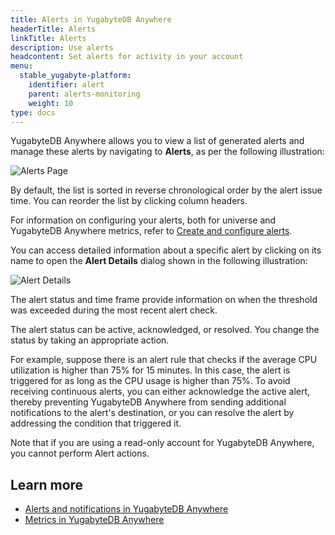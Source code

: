 ```yaml
---
title: Alerts in YugabyteDB Anywhere
headerTitle: Alerts
linkTitle: Alerts
description: Use alerts
headcontent: Set alerts for activity in your account
menu:
  stable_yugabyte-platform:
    identifier: alert
    parent: alerts-monitoring
    weight: 10
type: docs
---
```


YugabyteDB Anywhere allows you to view a list of generated alerts and manage these alerts by navigating to **Alerts**, as per the following illustration:

![Alerts Page](/images/yp/alerts-monitoring/alerts-view1.png)

By default, the list is sorted in reverse chronological order by the alert issue time. You can reorder the list by clicking column headers.

For information on configuring your alerts, both for universe and YugabyteDB Anywhere metrics, refer to [Create and configure alerts](../set-up-alerts-health-check/).

You can access detailed information about a specific alert by clicking on its name to open the **Alert Details** dialog shown in the following illustration:

![Alert Details](/images/yp/alerts-monitoring/alerts-view2.png)

The alert status and time frame provide information on when the threshold was exceeded during the most recent alert check.

The alert status can be active, acknowledged, or resolved. You change the status by taking an appropriate action.

For example, suppose there is an alert rule that checks if the average CPU utilization is higher than 75% for 15 minutes. In this case, the alert is triggered for as long as the CPU usage is higher than 75%. To avoid receiving continuous alerts, you can either acknowledge the active alert, thereby preventing YugabyteDB Anywhere from sending additional notifications to the alert's destination, or you can resolve the alert by addressing the condition that triggered it.

Note that if you are using a read-only account for YugabyteDB Anywhere, you cannot perform Alert actions.

## Learn more

- [Alerts and notifications in YugabyteDB Anywhere](https://www.yugabyte.com/blog/yugabytedb-2-8-alerts-and-notifications/)
- [Metrics in YugabyteDB Anywhere](../anywhere-metrics/)
